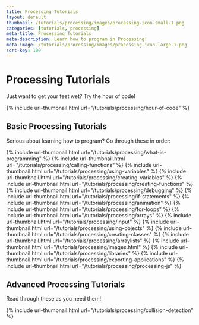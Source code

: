 ```yaml
---
title: Processing Tutorials
layout: default
thumbnail: /tutorials/processing/images/processing-icon-small-1.png
categories: [tutorials, processing]
meta-title: Processing Tutorials
meta-description: Learn how to program in Processing!
meta-image: /tutorials/processing/images/processing-icon-large-1.png
sort-key: 100
---
```


# Processing Tutorials

Just want to get your feet wet? Try the hour of code!

{% include url-thumbnail.html url="/tutorials/processing/hour-of-code" %}

## Basic Processing Tutorials

Serious about learning how to program? Go through these in order:

<div class="thumbnail-link-container">
{% include url-thumbnail.html url="/tutorials/processing/what-is-programming" %}
{% include url-thumbnail.html url="/tutorials/processing/calling-functions" %}
{% include url-thumbnail.html url="/tutorials/processing/using-variables" %}
{% include url-thumbnail.html url="/tutorials/processing/creating-variables" %}
{% include url-thumbnail.html url="/tutorials/processing/creating-functions" %}
{% include url-thumbnail.html url="/tutorials/processing/debugging" %}
{% include url-thumbnail.html url="/tutorials/processing/if-statements" %}
{% include url-thumbnail.html url="/tutorials/processing/animation" %}
{% include url-thumbnail.html url="/tutorials/processing/for-loops" %}
{% include url-thumbnail.html url="/tutorials/processing/arrays" %}
{% include url-thumbnail.html url="/tutorials/processing/input" %}
{% include url-thumbnail.html url="/tutorials/processing/using-objects" %}
{% include url-thumbnail.html url="/tutorials/processing/creating-classes" %}
{% include url-thumbnail.html url="/tutorials/processing/arraylists" %}
{% include url-thumbnail.html url="/tutorials/processing/images.html" %}
{% include url-thumbnail.html url="/tutorials/processing/libraries" %}
{% include url-thumbnail.html url="/tutorials/processing/exporting-applications" %}
{% include url-thumbnail.html url="/tutorials/processing/processing-js" %}
</div>

## Advanced Processing Tutorials

Read through these as you need them!

{% include url-thumbnail.html url="/tutorials/processing/collision-detection" %}